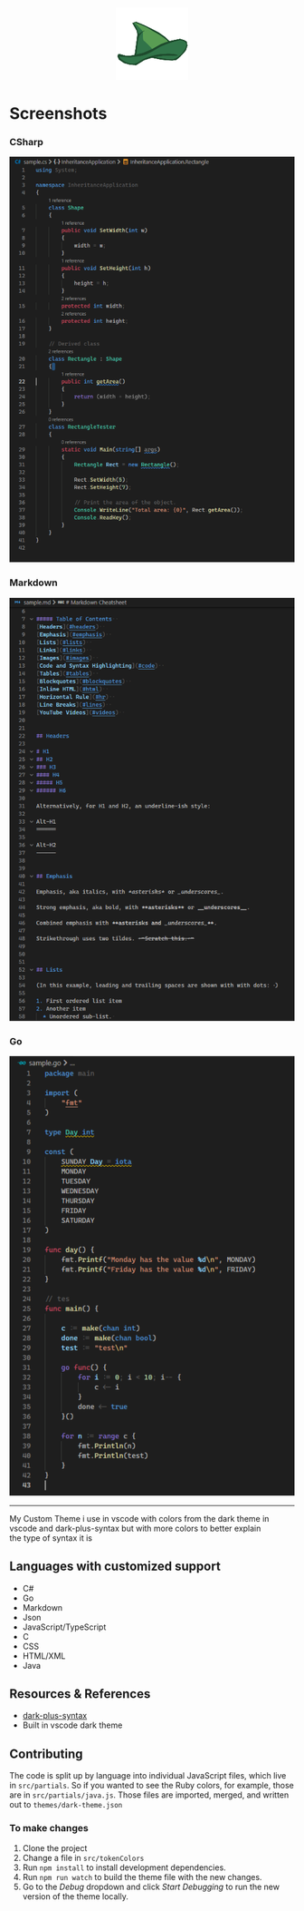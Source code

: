 <div align="center">
    <img src="https://raw.githubusercontent.com/IrishBruse/IrishBruse-Dark-Theme/master/assets/128.png" alt="logo">
</div>

# Screenshots

### CSharp
<img src="https://raw.githubusercontent.com/IrishBruse/IrishBruse-Dark-Theme/master/assets/Langs/cs.png" alt="logo">

### Markdown
<img src="https://raw.githubusercontent.com/IrishBruse/IrishBruse-Dark-Theme/master/assets/Langs/md.png" alt="logo">

### Go
<img src="https://raw.githubusercontent.com/IrishBruse/IrishBruse-Dark-Theme/master/assets/Langs/go.png" alt="logo">

---

My Custom Theme i use in vscode with colors from the dark theme in  
vscode and dark-plus-syntax but with more colors to better explain  
the type of syntax it is

## Languages with customized support
- C#
- Go
- Markdown
- Json
- JavaScript/TypeScript
- C
- CSS
- HTML/XML
- Java

## Resources & References

- [dark-plus-syntax](https://github.com/dunstontc/dark-plus-syntax)
- Built in vscode dark theme

## Contributing

The code is split up by language into individual JavaScript files, which live in `src/partials`.
So if you wanted to see the Ruby colors, for example, those are in `src/partials/java.js`.
Those files are imported, merged, and written out to `themes/dark-theme.json`

### To make changes

1. Clone the project
2. Change a file in `src/tokenColors`
2. Run `npm install` to install development dependencies.
3. Run `npm run watch` to build the theme file with the new changes.
4. Go to  the *Debug* dropdown and click *Start Debugging* to run the new version of the theme locally.
